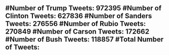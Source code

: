 #Number of Trump Tweets: 972395
#Number of Clinton Tweets: 627836
#Number of Sanders Tweets: 276556
#Number of Rubio Tweets: 270849
#Number of Carson Tweets: 172662
#Number of Bush Tweets: 118857
#Total Number of Tweets:  
---

